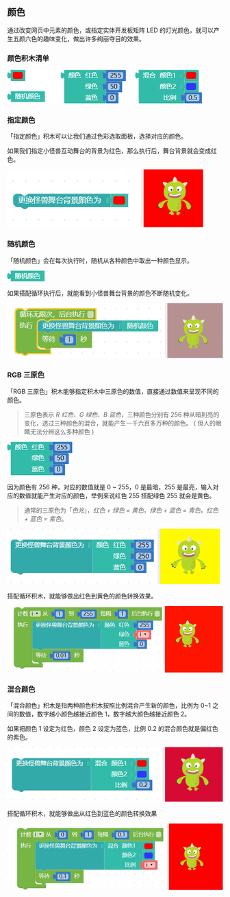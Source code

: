 ## 颜色

通过改变网页中元素的颜色，或指定实体开发板矩阵 LED 的灯光颜色，就可以产生五颜六色的趣味变化，做出许多绚丽夺目的效果。

### 颜色积木清单

![](color/upload_90684cbefd049b2c7f29bf1d66f7af70.png)

### 指定颜色

「指定颜色」积木可以让我们通过色彩选取面板，选择对应的颜色。

如果我们指定小怪兽互动舞台的背景为红色，那么执行后，舞台背景就会变成红色。

![](color/upload_b6df48315ec88021377d9f3093e9ef79.png)

### 随机颜色

「随机颜色」会在每次执行时，随机从各种颜色中取出一种颜色显示。

![](color/upload_62ecdea1b9ed30c1bd93fec9600df9c4.png)

如果搭配循环执行后，就能看到小怪兽舞台背景的颜色不断随机变化。

![](color/upload_67a8f84a9ce43b92f130c1155cc613d9.gif)

### RGB 三原色

「RGB 三原色」积木能够指定积木中三原色的数值，直接通过数值来呈现不同的颜色。

> 三原色表示 *R 红色、G 绿色、B 蓝色*，三种颜色分别有 256 种从暗到亮的变化，透过三种颜色的混合，就能产生一千六百多万种的颜色。 ( 但人的眼睛无法分辨这么多种颜色 )

![](color/upload_257fcab98503c20529714b930af799f2.png)

因为颜色有 256 种，对应的数值就是 0 ~ 255，0 是最暗，255 是最亮，输入对应的数值就能产生对应的颜色，举例来说红色 255 搭配绿色 255 就会是黄色。

> 通常的三原色为「*色光*」，*红色 + 绿色 = 黄色*，*绿色 + 蓝色 = 青色*，*红色 + 蓝色 = 紫色*。

![](color/upload_26a1d5197486dfc82517dfef78aa935e.png)

搭配循环积木，就能够做出红色到黄色的颜色转换效果。

![](color/upload_f0478b8767b710d98996e73c7ff96844.gif)

### 混合颜色

「混合颜色」积木是指两种颜色积木按照比例混合产生新的颜色，比例为 0~1 之间的数值，数字越小颜色越接近颜色 1，数字越大颜色越接近颜色 2。

如果把颜色 1 设定为红色，颜色 2 设定为蓝色，比例 0.2 的混合颜色就是偏红色的紫色。

![](color/upload_8285c81813b251c1d153ca10d771b3db.png)

搭配循环积木，就能够做出从红色到蓝色的颜色转换效果

![](color/upload_75393c4e2ad3efe1989f87f9906739aa.gif)
